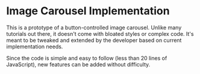 # Image Carousel Implementation

This is a prototype of a button-controlled image carousel. Unlike many tutorials out there, it doesn't come with bloated styles or complex code. It's meant to be tweaked and extended by the developer based on current implementation needs.

Since the code is simple and easy to follow (less than 20 lines of JavaScript), new features can be added without  difficulty.
